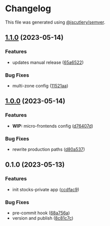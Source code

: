 # Changelog

This file was generated using [@jscutlery/semver](https://github.com/jscutlery/semver).

## [1.1.0](https://github.com/clayton-duarte/cpd/compare/stocks-private-1.0.0...stocks-private-1.1.0) (2023-05-14)


### Features

* updates manual release ([65a6522](https://github.com/clayton-duarte/cpd/commit/65a6522c696df23f12e0cb06497c9b50591b2e24))


### Bug Fixes

* multi-zone config ([11521aa](https://github.com/clayton-duarte/cpd/commit/11521aac8907452dddc54aceb5f93d9908befc46))

## [1.0.0](https://github.com/clayton-duarte/cpd/compare/stocks-private-0.1.0...stocks-private-1.0.0) (2023-05-14)


### Features

* **WIP:** micro-frontends config ([d76407d](https://github.com/clayton-duarte/cpd/commit/d76407d7932791e995a40b7a7e68eeb0c5dc1422))


### Bug Fixes

* rewrite production paths ([d80a537](https://github.com/clayton-duarte/cpd/commit/d80a537aca75847c8b66caf8d1845d20f4ee9227))

## 0.1.0 (2023-05-13)


### Features

* init stocks-private app ([ccdfac9](https://github.com/clayton-duarte/cpd/commit/ccdfac93c9e5a5021bd2f0e4569345c3c90cfd2a))


### Bug Fixes

* pre-commit hook ([68a756a](https://github.com/clayton-duarte/cpd/commit/68a756a9de569229a1cfc7f66ba24dfc28014c1f))
* version and publish ([8c81c7c](https://github.com/clayton-duarte/cpd/commit/8c81c7ca317c1445a248d01aa1b79a225ffeb747))
